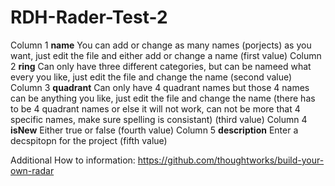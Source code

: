 # RDH-Rader-Test-2
Column 1 **name**
  You can add or change as many names (porjects) as you want, just edit the file and either add or change a name (first value)
Column 2 **ring**
  Can only have three different categories, but can be nameed what every you like, just edit the file and change the name (second value)
Column 3 **quadrant**
  Can only have 4 quadrant names but those 4 names can be anything you like, just edit the file and change the name (there has to be 4 quadrant names or else it will not work, can not be more that 4 specific names, make sure spelling is consistant) (third value)
Column 4 **isNew**
  Either true or false (fourth value)
Column 5 **description**
  Enter a decspitopn for the project (fifth value)

Additional How to information: https://github.com/thoughtworks/build-your-own-radar

